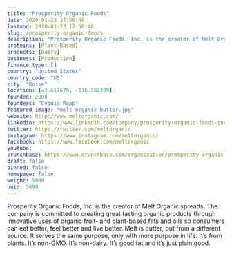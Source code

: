 ```yaml
---
title: "Prosperity Organic Foods"
date: 2020-01-23 17:50:48
lastmod: 2020-01-23 17:50:48
slug: /prosperity-organic-foods
description: "Prosperity Organic Foods, Inc. is the creator of Melt Organic spreads. The company is committed to creating great tasting organic products through innovative uses of organic fruit- and plant-based fats and oils so consumers can eat better, feel better and live better. Melt is butter, but from a different source. It serves the same purpose, only with more purpose in life. It’s from plants. It’s non-GMO. It’s non-dairy. It’s good fat and it’s just plain good."
proteins: [Plant-Based]
products: [Dairy]
business: [Production]
finance_type: []
country: "United States"
country_code: "US"
city: "Boise"
location: [43.617679, -116.202399]
founded: 2008
founders: "Cygnia Rapp"
featured_image: "melt-organic-butter.jpg"
website: http://www.meltorganic.com/
linkedin: https://www.linkedin.com/company/prosperity-organic-foods-inc
twitter: https://twitter.com/meltorganic
instagram: https://www.instagram.com/meltorganic/
facebook: https://www.facebook.com/meltorganic
youtube: 
crunchbase: https://www.crunchbase.com/organization/prosperity-organic-foods
draft: false
pinned: false
homepage: false
weight: 5000
uuid: 5699
---
```

Prosperity Organic Foods, Inc. is the creator of Melt Organic spreads. The company is committed to creating great tasting organic products through innovative uses of organic fruit- and plant-based fats and oils so consumers can eat better, feel better and live better. Melt is butter, but from a different source. It serves the same purpose, only with more purpose in life. It’s from plants. It’s non-GMO. It’s non-dairy. It’s good fat and it’s just plain good.
